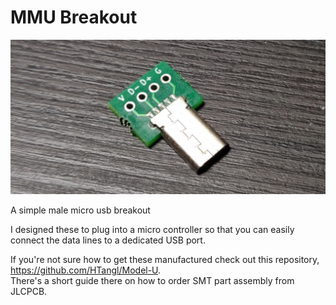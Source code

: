 # MMU Breakout
![](https://raw.githubusercontent.com/HTangl/MMU-Breakout/main/Pictures/Top%201.jpg)  

 A simple male micro usb breakout  

 I designed these to plug into a micro controller so that you can easily connect the data lines to a dedicated USB port.   

If you're not sure how to get these manufactured check out this repository, https://github.com/HTangl/Model-U.  
There's a short guide there on how to order SMT part assembly from JLCPCB.
